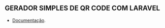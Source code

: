 ## GERADOR SIMPLES DE QR CODE COM LARAVEL

- [Documentação](https://www.simplesoftware.io/#/docs/simple-qrcode).